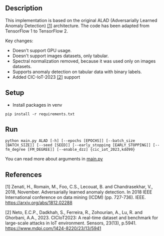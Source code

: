 ## Description
This implementation is based on the original ALAD (Adversarially Learned Anomaly Detection) [[1]](#1) architecture. The code has been adapted from TensorFlow 1 to TensorFlow 2.

Key changes:
- Doesn't support GPU usage.
- Doesn't support images datasets, only tabular.
- Spectral normalization removed, because it was used only on images datasets.
- Supports anomaly detection on tabular data with binary labels.
- Added CIC-IoT-2023 [[2]](#2) support

## Setup
- Install packages in venv
```commandline
pip install -r requirements.txt
```

## Run
```commandline
python main.py ALAD [-h] [--epochs [EPOCHS]] [--batch_size [BATCH_SIZE]] [--seed [SEED]] [--early_stopping [EARLY_STOPPING]] [--fm_degree [FM_DEGREE]] [--enable_dzz] {cic_iot_2023,kdd99}
```
You can read more about arguments in [main.py](./main.py)

## References
<a id="1">[1]</a>
Zenati, H., Romain, M., Foo, C.S., Lecouat, B. and Chandrasekhar, V., 2018, November. Adversarially learned anomaly detection. In 2018 IEEE International conference on data mining (ICDM) (pp. 727-736). IEEE.
https://arxiv.org/abs/1812.02288

<a id="2">[2]</a>
Neto, E.C.P., Dadkhah, S., Ferreira, R., Zohourian, A., Lu, R. and Ghorbani, A.A., 2023. CICIoT2023: A real-time dataset and benchmark for large-scale attacks in IoT environment. Sensors, 23(13), p.5941.
https://www.mdpi.com/1424-8220/23/13/5941
